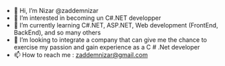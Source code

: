 - 👋 Hi, I’m Nizar @zaddemnizar
- 👀 I’m interested in becoming un C#.NET developper
- 🌱 I’m currently learning C#.NET, ASP.NET, Web development (FrontEnd, BackEnd), and so many others
- 💞️ I’m looking to integrate a company that can give me the chance to exercise my passion and gain experience as a C # .Net developer
- 📫 How to reach me : zaddemnizar@gmail.com

<!---
zaddemnizar/zaddemnizar is a ✨ special ✨ repository because its `README.md` (this file) appears on your GitHub profile.
You can click the Preview link to take a look at your changes.
--->
